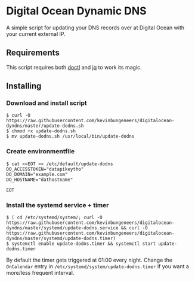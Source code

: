 # Digital Ocean Dynamic DNS

A simple script for updating your DNS records over at Digital Ocean with your current external IP.

## Requirements
This script requires both [doctl](https://github.com/digitalocean/doctl) and [jq](https://stedolan.github.io/jq/) to work its magic.

## Installing

### Download and install script
```
$ curl -O https://raw.githubusercontent.com/kevinbungeneers/digitalocean-dyndns/master/update-dodns.sh
$ chmod +x update-dodns.sh
$ mv update-dodns.sh /usr/local/bin/update-dodns
```

### Create environmentfile
```
$ cat <<EOT >> /etc/default/update-dodns
DO_ACCESSTOKEN="datapikeytho"
DO_DOMAIN="example.com"
DO_HOSTNAME="dathostname"

EOT
```

### Install the systemd service + timer
```
$ ( cd /etc/systemd/system/; curl -O https://raw.githubusercontent.com/kevinbungeneers/digitalocean-dyndns/master/systemd/update-dodns.service && curl -O https://raw.githubusercontent.com/kevinbungeneers/digitalocean-dyndns/master/systemd/update-dodns.timer)
$ systemctl enable update-dodns.timer && systemctl start update-dodns.timer
```

By default the timer gets triggered at 01:00 every night. Change the `OnCalendar` entry in `/etc/systemd/system/update-dodns.timer` if you want a more/less frequent interval.